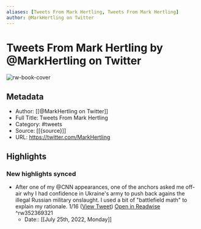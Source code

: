 ```yaml
---
aliases: [Tweets From Mark Hertling, Tweets From Mark Hertling]
author: @MarkHertling on Twitter
---
```

# Tweets From Mark Hertling by @MarkHertling on Twitter

![rw-book-cover](https://pbs.twimg.com/profile_images/1286003307253772290/tRLWrEz-.jpg)

## Metadata
- Author: [[@MarkHertling on Twitter]]
- Full Title: Tweets From Mark Hertling
- Category: #tweets
- Source: [[{source}]]
- URL: https://twitter.com/MarkHertling

## Highlights
### New highlights synced
- After one of my @CNN appearances, one of the anchors asked me off-air why I had confidence in Ukraine's army to push back agains the illegal Russian military onslaught.
  I used a bit of "battlefield math" to explain my rationale. 1/16 ([View Tweet](https://twitter.com/MarkHertling/status/1497035826139738125)) [Open in Readwise](https://readwise.io/open/352369321) ^rw352369321
    - Date:: [[July 25th, 2022, Monday]]
